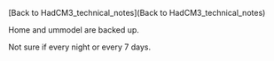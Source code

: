 [Back to HadCM3_technical_notes](Back to HadCM3_technical_notes)

Home and ummodel are backed up.

Not sure if every night or every 7 days.